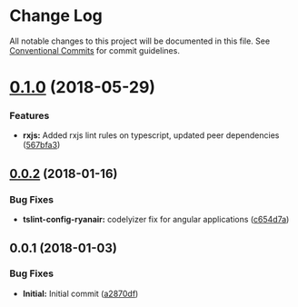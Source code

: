 # Change Log

All notable changes to this project will be documented in this file.
See [Conventional Commits](https://conventionalcommits.org) for commit guidelines.

<a name="0.1.0"></a>
# [0.1.0](https://github.com/ryanair/linters/compare/tslint-config-ryanair@0.0.2...tslint-config-ryanair@0.1.0) (2018-05-29)


### Features

* **rxjs:** Added rxjs lint rules on typescript, updated peer dependencies ([567bfa3](https://github.com/ryanair/linters/commit/567bfa3))




<a name="0.0.2"></a>
## [0.0.2](https://github.com/ryanair/linters/compare/tslint-config-ryanair@0.0.1...tslint-config-ryanair@0.0.2) (2018-01-16)


### Bug Fixes

* **tslint-config-ryanair:** codelyizer fix for angular applications ([c654d7a](https://github.com/ryanair/linters/commit/c654d7a))




<a name="0.0.1"></a>
## 0.0.1 (2018-01-03)


### Bug Fixes

* **Initial:** Initial commit ([a2870df](https://github.com/ryanair/linters/commit/a2870df))

